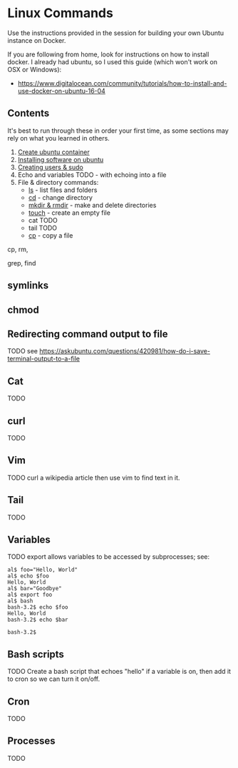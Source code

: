 Linux Commands
==============

Use the instructions provided in the session for building your own Ubuntu instance on Docker.

If you are following from home, look for instructions on how to install docker. I already had ubuntu, so I used this guide (which won't work on OSX or Windows):
- https://www.digitalocean.com/community/tutorials/how-to-install-and-use-docker-on-ubuntu-16-04

Contents
--------

It's best to run through these in order your first time, as some sections may rely on what you learned in others.

1. [Create ubuntu container](Create_ubuntu_container.md)
2. [Installing software on ubuntu](Installing_software_on_ubuntu.md)
3. [Creating users & sudo](Creating_users_and_sudo.md)
4. Echo and variables TODO - with echoing into a file
5. File & directory commands:
    - [ls](ls.md) - list files and folders
    - [cd](cd.md) - change directory
    - [mkdir & rmdir](mkdir_and_rmdir.md) - make and delete directories
    - [touch](touch.md) - create an empty file
    - cat TODO
    - tail TODO
    - [cp](cp.md) - copy a file

cp, rm,

grep, find


symlinks
--------

chmod
-----

Redirecting command output to file
----------------------------------
TODO see https://askubuntu.com/questions/420981/how-do-i-save-terminal-output-to-a-file

Cat
---
TODO

curl
----
TODO

Vim
---
TODO curl a wikipedia article then use vim to find text in it.

Tail
----
TODO



Variables
---------
TODO export allows variables to be accessed by subprocesses; see:
```
al$ foo="Hello, World"
al$ echo $foo
Hello, World
al$ bar="Goodbye"
al$ export foo
al$ bash
bash-3.2$ echo $foo
Hello, World
bash-3.2$ echo $bar

bash-3.2$ 
```

Bash scripts
------------
TODO Create a bash script that echoes "hello" if a variable is on, then add it to cron so we can turn it on/off.

Cron
----
TODO

Processes
---------
TODO


